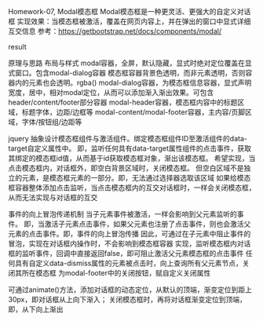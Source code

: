 Homework-07, Modal模态框
Modal模态框是一种更灵活、更强大的自定义对话框
实现效果：当模态框被激活，覆盖在网页内容上，并在弹出的窗口中显式详细互交信息
参考：https://getbootstrap.net/docs/components/modal/

result

原理与思路
布局与样式
modal容器，全屏，默认隐藏，显式时绝对定位覆盖在显式窗口。包含modal-dialog容器
模态框容器背景色透明，而非元素透明，否则容器内的元素也会透明。rgba()
modal-dialog容器，为模态框信息容器，显式声明宽度，居中，相对modal定位，从而可以添加渐入渐出效果。可包含header/content/footer部分容器
modal-header容器，模态框内容中的标题区域，标题字体，边距/边框等
modal-content/modal-footer容器，主内容/页脚区域，字体/按钮组/边距等

jquery
抽象设计模态框组件与激活组件。绑定模态框组件ID至激活组件的data-target自定义属性中。 即，监听任何具有data-target属性组件的点击事件，获取其绑定的模态框id值，从而基于id获取模态框对象，渐出该模态框。
希望实现，当点击模态框内，对话框外，即空白背景区域时，关闭模态框。 但空白区域不是独立的元素，是模态框元素的一部分。即，无法通过选择器选取该区域
如果给模态框容器整体添加点击监听，当点击模态框内的互交对话框时，一样会关闭模态框，从而无法实现与对话框的互交

事件的向上冒泡传递机制
当子元素事件被激活，一样会影响到父元素监听的事件。 即，当激活子元素点击事件，如果父元素也注册了点击事件，则也会激活父元素的点击事件。即，事件的向上冒泡传播
因此，可通过在子元素中阻止事件的冒泡，实现在对话框内操作时，不会影响到模态框容器
实现，监听模态框内对话框的监听事件，回调中直接返回false，即可阻止激活父元素模态框的点击事件
任何具有自定义data-dismiss属性的元素被点击时，向上查询所有父元素节点，关闭其所在模态框
为modal-footer中的关闭按钮，赋自定义关闭属性

可通过animate()方法，添加对话框的动态定位，从默认的顶端，渐变定位到距上30px，即对话框从上向下渐入； 关闭模态框时，再将对话框渐变定位到顶端，即，从下向上渐出